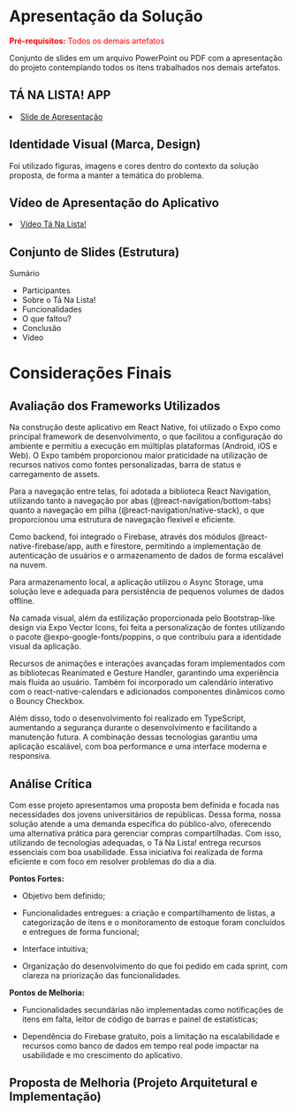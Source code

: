 # Apresentação da Solução 

<span style="color:red">**Pré-requisitos:** Todos os demais artefatos</span>

Conjunto de slides em um arquivo PowerPoint ou PDF com a apresentação do projeto contemplando todos os itens trabalhados nos demais artefatos.

## TÁ NA LISTA! APP 

<li><a href=""> Slide de Apresentação </a></li>

## Identidade Visual (Marca, Design)

Foi utilizado figuras, imagens e cores dentro do contexto da solução proposta, de forma a manter a temática do problema.

## Vídeo de Apresentação do Aplicativo

<li><a href=""> Vídeo Tá Na Lista!</a></li>

## Conjunto de Slides (Estrutura)

Sumário

* Participantes
* Sobre o Tá Na Lista!
* Funcionalidades
* O que faltou?
* Conclusão
* Vídeo

# Considerações Finais 

## Avaliação dos Frameworks Utilizados

Na construção deste aplicativo em React Native, foi utilizado o Expo como principal framework de desenvolvimento, o que facilitou a configuração do ambiente e permitiu a execução em múltiplas plataformas (Android, iOS e Web). O Expo também proporcionou maior praticidade na utilização de recursos nativos como fontes personalizadas, barra de status e carregamento de assets.

Para a navegação entre telas, foi adotada a biblioteca React Navigation, utilizando tanto a navegação por abas (@react-navigation/bottom-tabs) quanto a navegação em pilha (@react-navigation/native-stack), o que proporcionou uma estrutura de navegação flexível e eficiente.

Como backend, foi integrado o Firebase, através dos módulos @react-native-firebase/app, auth e firestore, permitindo a implementação de autenticação de usuários e o armazenamento de dados de forma escalável na nuvem.

Para armazenamento local, a aplicação utilizou o Async Storage, uma solução leve e adequada para persistência de pequenos volumes de dados offline.

Na camada visual, além da estilização proporcionada pelo Bootstrap-like design via Expo Vector Icons, foi feita a personalização de fontes utilizando o pacote @expo-google-fonts/poppins, o que contribuiu para a identidade visual da aplicação.

Recursos de animações e interações avançadas foram implementados com as bibliotecas Reanimated e Gesture Handler, garantindo uma experiência mais fluida ao usuário. Também foi incorporado um calendário interativo com o react-native-calendars e adicionados componentes dinâmicos como o Bouncy Checkbox.

Além disso, todo o desenvolvimento foi realizado em TypeScript, aumentando a segurança durante o desenvolvimento e facilitando a manutenção futura. A combinação dessas tecnologias garantiu uma aplicação escalável, com boa performance e uma interface moderna e responsiva.

## Análise Crítica 

Com esse projeto apresentamos uma proposta bem definida e focada nas necessidades dos jovens universitários de repúblicas. Dessa forma, nossa solução atende a uma demanda específica do público-alvo, oferecendo uma alternativa prática para gerenciar compras compartilhadas. Com isso, utilizando de tecnologias adequadas, o Tá Na Lista! entrega recursos essenciais com boa usabilidade. Essa iniciativa foi realizada de forma eficiente e com foco em resolver problemas do dia a dia.

**Pontos Fortes:**

* Objetivo bem definido;

* Funcionalidades entregues: a criação e compartilhamento de listas, a categorização de itens e o monitoramento de estoque foram concluídos e entregues de forma funcional;

* Interface intuitiva;

* Organização do desenvolvimento do que foi pedido em cada sprint, com clareza na priorização das funcionalidades.

**Pontos de Melhoria:**

* Funcionalidades secundárias não implementadas como notificações de itens em falta, leitor de código de barras e painel de estatísticas;

* Dependência do Firebase gratuito, pois a limitação na escalabilidade e recursos como banco de dados em tempo real pode impactar na usabilidade e mo crescimento do aplicativo.

## Proposta de Melhoria (Projeto Arquitetural e Implementação)
